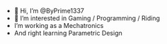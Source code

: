 - 👋 Hi, I’m @ByPrime1337
- 👀 I’m interested in Gaming / Programming / Riding
- I’m working as a Mechatronics
- And right learning Parametric Design
